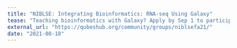 ```yaml
---
title: "NIBLSE: Integrating Bioinformatics: RNA-seq Using Galaxy"
tease: "Teaching bioinformatics with Galaxy? Apply by Sep 1 to participate in the NIBLSE & BioQUEST/QUBES Faculty Mentoring Network."
external_url: "https://qubeshub.org/community/groups/niblsefa21/"
date: "2021-08-18"
---
```

